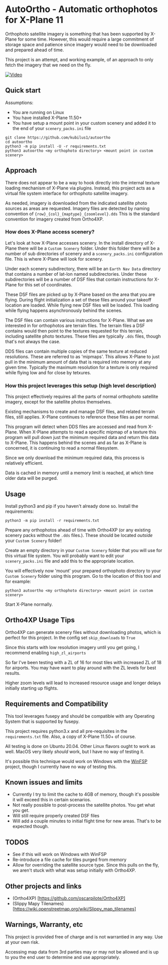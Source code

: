 # AutoOrtho - Automatic orthophotos for X-Plane 11

Orthophoto satellite imagery is something that has been supported by X-Plane
for some time.  However, this would require a large commitment of storage
space and patience since imagery would need to be downloaded and prepared
ahead of time.

This project is an attempt, and working example, of an approach to only fetch
the imagery that we need on the fly.

[![Video](https://img.youtube.com/vi/seuguds8GX0/hqdefault.jpg)](https://www.youtube.com/watch?v=seuguds8GX0)

## Quick start
Assumptions:
* You are running on Linux
* You have installed X-Plane 11.50+
* You have setup a mount point in your custom scenery and added it to the end
  of your `scenery_packs.ini` file

```
git clone https://github.com/kubilus1/autoortho
cd autoortho
python3 -m pip install -U -r requirements.txt
python3 autoortho <my orthophoto directory> <mount point in custom scenery>
```

## Approach

There does not appear to be a way to hook directly into the internal
texture loading mechanism of X-Plane via plugins.  Instead, this project acts
as a virtual file system interface for orthophoto satellite imagery.

As needed, imagery is downloaded from the indicated satellite photo sources as
areas are requested.  Imagery files are detected by naming convention of
`{row}_{col}_{maptype}_{zoomlevel}.dds`  This is the standard convention for
imagery created from Ortho4XP.

### How does X-Plane access scenery?

Let's look at how X-Plane accesses scenery.  In the install directory of
X-Plane there will be a `Custom Scenery` folder.  Under this folder there will
be a number of sub directories of scenery and a `scenery_packs.ini`
configuration file.  This is where X-Plane will look for scenery.

Under each scenery subdirectory, there will be an `Earth Nav Data` directory
that contains a number of lat-lon named subdirectories.  Under these
subdirectories will be a number of DSF files that contain instructions for
X-Plane for this set of coordinates.

These DSF files are picked up by X-Plane based on the area that you are
flying.  During flight initialization a set of these files around your takeoff
location are loaded.  While flying new DSF files will be loaded.  This loading
while flying happens asynchronously behind the scenes.

The DSF files can contain various instructions for X-Plane.  What we are
interested in for orthophotos are terrain files.  The terrain files a DSF
contains would then point to the textures requested for this terrain,
including satellite photo textures.  These files are typically `.dds` files,
though that's not always the case.

DDS files can contain multiple copies of the same texture at reduced
resolutions.  These are referred to as 'mipmaps'.  This allows X-Plane to just
pull in the minimum amount of data that is required into memory at any given
time.  Typically the maximum resolution for a texture is only required while
flying low and for close by tetxures.

### How this project leverages this setup (high level description)

This project effectively requires all the parts of normal orthophoto satellite
imagery, except for the satellite photos themselves.

Existing mechanisms to create and manage DSF files, and related terrain files,
still applies.  X-Plane continues to reference these files as per normal.

This program will detect when DDS files are accessed and read from X-Plane.
When X-Plane attempts to read a specific mipmap of a texture this program will
pull down just the minimum required data and return this data to X-Plane.
This happens behind the scenes and as far as X-Plane is concerned, it is
continuing to read a normal filesystem.

Since we only download the minimum required data, this process is relatively
efficient.

Data is cached in memory until a memory limit is reached, at which time older
data will be purged.


## Usage

Install python3 and pip if you haven't already done so.  Install the
requirements:

```
python3 -m pip install -r requirements.txt
```

Prepare any orthophotos ahead of time with Ortho4XP (or any existing scenery
packs without the `.dds` files.).  These should be located *outside* your
`Custom Scenery` folder!

Create an empty directory in your `Custom Scenery` folder that you will use
for this virtual file system.  You will probably want to edit your
`scenery_packs.ini` file and add this to the appropriate location.

You will effectively now 'mount' your prepared orthophoto directory to your
`Custom Scenery` folder using this program.  Go to the location of this tool
and for example:

```
python3 autoortho <my orthophoto directory> <mount point in custom scenery>
```

Start X-Plane normally.  

## Ortho4XP Usage Tips

Ortho4XP can generate scenery files without downloading photos, which is
perfect for this project.  In the config set `skip_downloads` to `True`

Since this starts with low resolution imagery until you get going, I
recommend enabling `high_zl_airports`

So far I've been testing with a ZL of 16 for most tiles with increased ZL of
18 for airports.  You may have want to play around with the ZL levels for best
results.

Higher zoom levels will lead to increased resource usage and longer delays
initially starting up flights.

## Requirements and Compatibility

This tool leverages fusepy and should be
compatible with any Operating System that is supported by fusepy.  

This project requires python3.x and all pre-requisites in the
`requirements.txt` file.  Also, a copy of X-Plane 11.50+ of course.

All testing is done on Ubuntu 20.04.  Other Linux flavors ought to work as
well.  MacOS very likely *should* work, but I have no way of testing it.

It's possible this technique would work on Windows with the
[WinFSP](https://github.com/winfsp/winfsp) project, though I currently have no
way of testing this.

## Known issues and limits
* Currently I try to limit the cache to 4GB of memory, though it's possible it
  will exceed this in certain scenarios.
* Not really possible to post-process the satellite photos.  You get what you
  get.
* Will still require properly created DSF files
* Will add a couple minutes to initial flight time for new areas.  That's to
  be expected though.

## TODOS

* See if this will work on Windows with WinFSP
* Re-introduce a file cache for tiles purged from memory
* Allow for overriding the satellite source type.  Since this pulls on the
  fly, we aren't stuck with what was setup initially with Ortho4XP.

## Other projects and links
* (Ortho4XP) [https://github.com/oscarpilote/Ortho4XP]
* (Slippy Mapy Tilenames) [https://wiki.openstreetmap.org/wiki/Slippy_map_tilenames]

## Warnings, Warranty, etc

This project is provided free of charge and is not warrantied in any way.  Use
at your own risk.

Accessing map data from 3rd parties may or may not be allowed and is up to you
the end user to determine and use appropriately.
